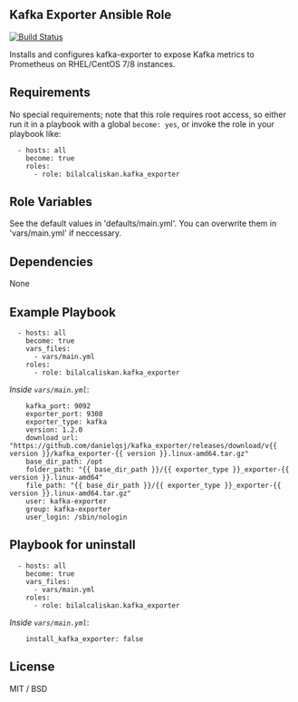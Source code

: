 ## Kafka Exporter Ansible Role

[![Build Status](https://travis-ci.org/bilalcaliskan/kafka_exporter-ansible-role.svg?branch=master)](https://travis-ci.org/bilalcaliskan/kafka_exporter-ansible-role)

Installs and configures kafka-exporter to expose Kafka metrics to Prometheus on RHEL/CentOS 7/8 instances.

## Requirements

No special requirements; note that this role requires root access, so either run it in a playbook with a global `become: yes`, or invoke the role in your playbook like:

      - hosts: all
        become: true
        roles:
          - role: bilalcaliskan.kafka_exporter

## Role Variables

See the default values in 'defaults/main.yml'. You can overwrite them in 'vars/main.yml' if neccessary.

## Dependencies

None

## Example Playbook

      - hosts: all
        become: true
        vars_files:
          - vars/main.yml
        roles:
          - role: bilalcaliskan.kafka_exporter

*Inside `vars/main.yml`*:

        kafka_port: 9092
        exporter_port: 9308
        exporter_type: kafka
        version: 1.2.0
        download_url: "https://github.com/danielqsj/kafka_exporter/releases/download/v{{ version }}/kafka_exporter-{{ version }}.linux-amd64.tar.gz"
        base_dir_path: /opt
        folder_path: "{{ base_dir_path }}/{{ exporter_type }}_exporter-{{ version }}.linux-amd64"
        file_path: "{{ base_dir_path }}/{{ exporter_type }}_exporter-{{ version }}.linux-amd64.tar.gz"
        user: kafka-exporter
        group: kafka-exporter
        user_login: /sbin/nologin

## Playbook for uninstall

      - hosts: all
        become: true
        vars_files:
          - vars/main.yml
        roles:
          - role: bilalcaliskan.kafka_exporter

*Inside `vars/main.yml`*:

        install_kafka_exporter: false

## License

MIT / BSD
